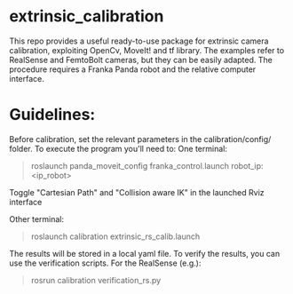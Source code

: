 # extrinsic_calibration
This repo provides a useful ready-to-use package for extrinsic camera calibration, exploiting OpenCv, MoveIt! and tf library. The examples refer to RealSense and FemtoBolt cameras, but they can be easily adapted.
The procedure requires a Franka Panda robot and the relative computer interface. 

# Guidelines: 
Before calibration, set the relevant parameters in the calibration/config/ folder. 
To execute the program you'll need to: 
One terminal: 
> roslaunch panda_moveit_config franka_control.launch robot_ip:<ip_robot>

Toggle "Cartesian Path" and "Collision aware IK" in the launched Rviz interface 

Other terminal: 
> roslaunch calibration extrinsic_rs_calib.launch

The results will be stored in a local yaml file. 
To verify the results, you can use the verification scripts. For the RealSense (e.g.): 
>rosrun calibration verification_rs.py

